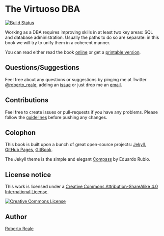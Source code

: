 # The Virtuoso DBA

[![Build Status](https://travis-ci.org/robertoreale/virtuosodba.svg?branch=master)](https://travis-ci.org/robertoreale/virtuosodba)

Working as a DBA requires improving skills in at least two key areas: SQL and database administration.  Usually the paths to do so are separate: in this book we will try to unify them in a coherent manner.

You can read either read the book [online](https://robertoreale.me/virtuosodba/book) or get a [printable version](https://leanpub.com/virtuosodba).

## Questions/Suggestions

Feel free about any questions or suggestions by pinging me at Twitter [@roberto_reale](https://twitter.com/roberto_reale), adding an [issue](https://github.com/robertoreale/virtuosodba/issues/new) or just drop me an [email](mailto:roberto.reale@linux.com).

## Contributions 

Feel free to create issues or pull-requests if you have any problems.  Please follow the [guidelines](CONTRIBUTING.md) before pushing any changes.

## Colophon

This book is built upon a bunch of great open-source projects: [Jekyll](https://jekyllrb.com/), [GitHub Pages](https://pages.github.com/), [GitBook](https://github.com/GitbookIO/gitbook).

The Jekyll theme is the simple and elegant [Compass](https://github.com/excentris/compass) by Eduardo Rubio.

## License notice

This work is licensed under a <a rel="license" href="http://creativecommons.org/licenses/by-sa/4.0/">Creative Commons Attribution-ShareAlike 4.0 International License</a>.

<a rel="license" href="http://creativecommons.org/licenses/by-sa/4.0/"><img alt="Creative Commons License" style="border-width:0" src="https://i.creativecommons.org/l/by-sa/4.0/88x31.png" /></a>

## Author

[Roberto Reale](https://twitter.com/roberto_reale)
